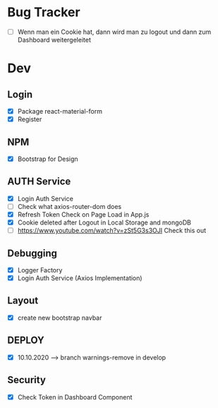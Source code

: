 # Bug Tracker

* [ ] Wenn man ein Cookie hat, dann wird man zu logout und dann zum Dashboard weitergeleitet

# Dev 
## Login
* [X] Package react-material-form 
* [X] Register

## NPM
* [X] Bootstrap for Design


## AUTH Service
* [X] Login Auth Service
* [ ] Check what axios-router-dom does
* [X] Refresh Token Check on Page Load in App.js
* [X] Cookie deleted after Logout in Local Storage and mongoDB
* [ ] https://www.youtube.com/watch?v=zSt5G3s3OJI Check this out

## Debugging
* [X] Logger Factory
* [X] Login Auth Service (Axios Implementation)

## Layout
* [X] create new bootstrap navbar

## DEPLOY
* [X] 10.10.2020 --> branch warnings-remove in develop
## Security
* [X] Check Token in Dashboard Component

